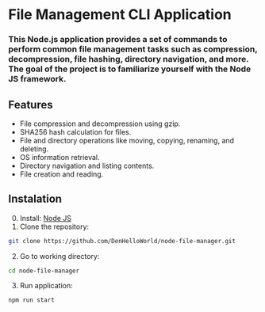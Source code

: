 # File Management CLI Application
### This Node.js application provides a set of commands to perform common file management tasks such as compression, decompression, file hashing, directory navigation, and more. The goal of the project is to familiarize yourself with the Node JS framework.
## Features
- File compression and decompression using gzip.
- SHA256 hash calculation for files.
- File and directory operations like moving, copying, renaming, and deleting.
- OS information retrieval.
- Directory navigation and listing contents.
- File creation and reading.

## Instalation
0. Install: [Node JS](https://nodejs.org/en/download/package-manager)
1. Clone the repository:
```bash
git clone https://github.com/DenHelloWorld/node-file-manager.git
```
2. Go to working directory:
```bash
cd node-file-manager
```
3. Run application:
```bash
npm run start
```
